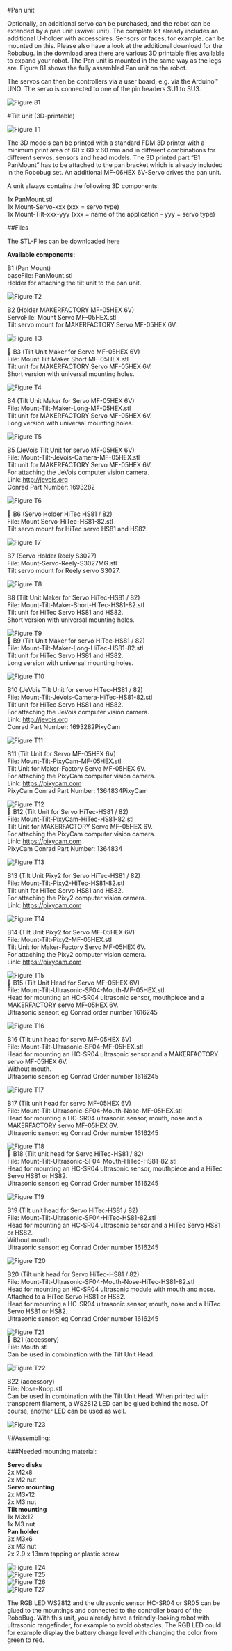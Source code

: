 #Pan unit

Optionally, an additional servo can be purchased, and the robot can be extended by a pan unit (swivel unit). The complete kit already includes an additional U-holder with accessoires. Sensors or faces, for example. can be mounted on this. Please also have a look at the additional download for the Robobug. In the download area there are various 3D printable files available to expand your robot. The Pan unit is mounted in the same way as the legs are. Figure 81 shows the fully assembled Pan unit on the robot.

The servos can then be controllers via a user board, e.g. via the Arduino&trade; UNO. The servo is connected to one of the pin headers SU1 to SU3.

![Figure 81](../../images/robobug-hexapod/Abb_81.png "Figure 81")   

#Tilt unit (3D-printable)

![Figure T1](../../images/robobug-hexapod/Abb_T1.png "Figure T1")<br>

The 3D models can be printed with a standard FDM 3D printer with a minimum print area of ​​60 x 60 x 60 mm and in different combinations for different servos, sensors and head models. The 3D printed part “B1 PanMount” has to be attached to the pan bracket which is already included in the Robobug set. An additional MF-06HEX 6V-Servo drives the pan unit.


A unit always contains the following 3D components:

1x PanMount.stl <br>
1x Mount-Servo-xxx (xxx = servo type) <br>
1x Mount-Tilt-xxx-yyy (xxx = name of the application - yyy = servo type) <br>

##Files

The STL-Files can be downloaded [here](https://produktinfo.conrad.com/datenblaetter/1600000-1699999/001664151-up-01-en-3D_ROBOBUG_DESIGN_FILES.zip)

**Available components:**

B1 (Pan Mount)<br>
baseFile: PanMount.stl<br>
Holder for attaching the tilt unit to the pan unit.<br>

![Figure T2](../../images/robobug-hexapod/Abb_T2.png "Figure T2")<br>

B2 (Holder MAKERFACTORY MF-05HEX 6V)<br>
ServoFile: Mount Servo MF-05HEX.stl<br>
Tilt servo mount for MAKERFACTORY Servo MF-05HEX 6V.<br>

![Figure T3](../../images/robobug-hexapod/Abb_T3.png "Figure T3")<br>


B3 (Tilt Unit Maker for Servo MF-05HEX 6V)<br>
File: Mount Tilt Maker Short MF-05HEX.stl<br>
Tilt unit for MAKERFACTORY Servo MF-05HEX 6V.<br>
Short version with universal mounting holes.<br>

![Figure T4](../../images/robobug-hexapod/Abb_T4.png "Figure T4")<br>


B4 (Tilt Unit Maker for Servo MF-05HEX 6V)<br>
File: Mount-Tilt-Maker-Long-MF-05HEX.stl<br>
Tilt unit for MAKERFACTORY Servo MF-05HEX 6V.<br>
Long version with universal mounting holes.<br>

![Figure T5](../../images/robobug-hexapod/Abb_T5.png "Figure T5")<br>


B5 (JeVois Tilt Unit for servo MF-05HEX 6V)<br>
File: Mount-Tilt-JeVois-Camera-MF-05HEX.stl<br>
Tilt unit for MAKERFACTORY Servo MF-05HEX 6V.<br>
For attaching the JeVois computer vision camera.<br>
Link: http://jevois.org<br>
Conrad Part Number: 1693282<br>

![Figure T6](../../images/robobug-hexapod/Abb_T6.png "Figure T6")<br>


B6 (Servo Holder HiTec HS81 / 82)<br>
File: Mount Servo-HiTec-HS81-82.stl<br>
Tilt servo mount for HiTec servo HS81 and HS82.<br>

![Figure T7](../../images/robobug-hexapod/Abb_T7.png "Figure T7")<br>

B7 (Servo Holder Reely S3027)<br>
File: Mount-Servo-Reely-S3027MG.stl<br>
Tilt servo mount for Reely servo S3027.<br>

![Figure T8](../../images/robobug-hexapod/Abb_T8.png "Figure T8")<br>


B8 (Tilt Unit Maker for Servo HiTec-HS81 / 82)<br>
File: Mount-Tilt-Maker-Short-HiTec-HS81-82.stl<br>
Tilt unit for HiTec Servo HS81 and HS82.<br>
Short version with universal mounting holes.<br>

![Figure T9](../../images/robobug-hexapod/Abb_T9.png "Figure T9")<br>

B9 (Tilt Unit Maker for servo HiTec-HS81 / 82)<br>
File: Mount-Tilt-Maker-Long-HiTec-HS81-82.stl<br>
Tilt unit for HiTec Servo HS81 and HS82.<br>
Long version with universal mounting holes.<br>

![Figure T10](../../images/robobug-hexapod/Abb_T10.png "Figure T10")<br>

B10 (JeVois Tilt Unit for servo HiTec-HS81 / 82)<br>
File: Mount-Tilt-JeVois-Camera-HiTec-HS81-82.stl<br>
Tilt unit for HiTec Servo HS81 and HS82.<br>
For attaching the JeVois computer vision camera.<br>
Link: http://jevois.org<br>
Conrad Part Number: 1693282PixyCam<br>

![Figure T11](../../images/robobug-hexapod/Abb_T11.png "Figure T11")<br>

B11 (Tilt Unit for Servo MF-05HEX 6V)<br>
File: Mount-Tilt-PixyCam-MF-05HEX.stl<br>
Tilt Unit for Maker-Factory Servo MF-05HEX 6V.<br>
For attaching the PixyCam computer vision camera.<br>
Link: https://pixycam.com<br>
PixyCam Conrad Part Number: 1364834PixyCam<br>

![Figure T12](../../images/robobug-hexapod/Abb_T12.png "Figure T12")<br>

B12 (Tilt Unit for Servo HiTec-HS81 / 82)<br>
File: Mount-Tilt-PixyCam-HiTec-HS81-82.stl<br>
Tilt Unit for MAKERFACTORY Servo MF-05HEX 6V.<br>
For attaching the PixyCam computer vision camera.<br>
Link: https://pixycam.com<br>
PixyCam Conrad Part Number: 1364834<br>

![Figure T13](../../images/robobug-hexapod/Abb_T13.png "Figure T13")<br>

B13 (Tilt Unit Pixy2 for Servo HiTec-HS81 / 82)<br>
File: Mount-Tilt-Pixy2-HiTec-HS81-82.stl<br>
Tilt unit for HiTec Servo HS81 and HS82.<br>
For attaching the Pixy2 computer vision camera.<br>
Link: https://pixycam.com<br>

![Figure T14](../../images/robobug-hexapod/Abb_T14.png "Figure T14")<br>


B14 (Tilt Unit Pixy2 for Servo MF-05HEX 6V)<br>
File: Mount-Tilt-Pixy2-MF-05HEX.stl<br>
Tilt Unit for Maker-Factory Servo MF-05HEX 6V.<br>
For attaching the Pixy2 computer vision camera.<br>
Link: https://pixycam.com<br>

![Figure T15](../../images/robobug-hexapod/Abb_T15.png "Figure T15")<br>

B15 (Tilt Unit Head for Servo MF-05HEX 6V)<br>
File: Mount-Tilt-Ultrasonic-SF04-Mouth-MF-05HEX.stl<br>
Head for mounting an HC-SR04 ultrasonic sensor, mouthpiece and a MAKERFACTORY servo MF-05HEX 6V.<br>
Ultrasonic sensor: eg Conrad order number 1616245<br>

![Figure T16](../../images/robobug-hexapod/Abb_T16.png "Figure T16")<br>

B16 (Tilt unit head for servo MF-05HEX 6V)<br>
File: Mount-Tilt-Ultrasonic-SF04-MF-05HEX.stl<br>
Head for mounting an HC-SR04 ultrasonic sensor and a MAKERFACTORY servo MF-05HEX 6V. <br>
Without mouth.<br>
Ultrasonic sensor: eg Conrad Order number 1616245<br>

![Figure T17](../../images/robobug-hexapod/Abb_T17.png "Figure T17")<br>

B17 (Tilt unit head for servo MF-05HEX 6V)<br>
File: Mount-Tilt-Ultrasonic-SF04-Mouth-Nose-MF-05HEX.stl<br>
Head for mounting a HC-SR04 ultrasonic sensor, mouth, nose and a MAKERFACTORY servo MF-05HEX 6V.<br>
Ultrasonic sensor: eg Conrad Order number 1616245<br>

![Figure T18](../../images/robobug-hexapod/Abb_T18.png "Figure T18")<br>

B18 (Tilt unit head for Servo HiTec-HS81 / 82)<br>
File: Mount-Tilt-Ultrasonic-SF04-Mouth-HiTec-HS81-82.stl<br>
Head for mounting an HC-SR04 ultrasonic sensor, mouthpiece and a HiTec Servo HS81 or HS82.<br>
Ultrasonic sensor: eg Conrad Order number 1616245<br>

![Figure T19](../../images/robobug-hexapod/Abb_T19.png "Figure T19")<br>

B19 (Tilt unit head for Servo HiTec-HS81 / 82)<br>
File: Mount-Tilt-Ultrasonic-SF04-HiTec-HS81-82.stl<br>
Head for mounting an HC-SR04 ultrasonic sensor and a HiTec Servo HS81 or HS82.<br>
Without mouth.<br>
Ultrasonic sensor: eg Conrad Order number 1616245<br>

![Figure T20](../../images/robobug-hexapod/Abb_T20.png "Figure T20")<br>

B20 (Tilt unit head for Servo HiTec-HS81 / 82)<br>
File: Mount-Tilt-Ultrasonic-SF04-Mouth-Nose-HiTec-HS81-82.stl<br>
Head for mounting an HC-SR04 ultrasonic module with mouth and nose.<br>
Attached to a HiTec Servo HS81 or HS82.<br>
Head for mounting a HC-SR04 ultrasonic sensor, mouth, nose and a HiTec Servo HS81 or HS82.<br>
Ultrasonic sensor: eg Conrad Order number 1616245<br>

![Figure T21](../../images/robobug-hexapod/Abb_T21.png "Figure T21")<br>

B21 (accessory)<br>
File: Mouth.stl<br>
Can be used in combination with the Tilt Unit Head.<br>

![Figure T22](../../images/robobug-hexapod/Abb_T22.png "Figure T22")<br>

B22 (accessory)<br>
File: Nose-Knop.stl<br>
Can be used in combination with the Tilt Unit Head. When printed with transparent filament, a WS2812 LED can be glued behind the nose. Of course, another LED can be used as well. <br>

![Figure T23](../../images/robobug-hexapod/Abb_T23.png "Figure T23")<br>

##Assembling:

###Needed mounting material:

**Servo disks**<br>
2x M2x8<br>
2x M2 nut<br>
**Servo mounting**<br>
2x M3x12<br>
2x M3 nut<br>
**Tilt mounting**<br>
1x M3x12<br>
1x M3 nut<br>
**Pan holder**<br>
3x M3x6<br>
3x M3 nut<br>
2x 2.9 x 13mm tapping or plastic screw<br>

![Figure T24](../../images/robobug-hexapod/Abb_T24.png "Figure T24")<br>
![Figure T25](../../images/robobug-hexapod/Abb_T25.png "Figure T25")<br>
![Figure T26](../../images/robobug-hexapod/Abb_T26.png "Figure T26")<br>
![Figure T27](../../images/robobug-hexapod/Abb_T27.png "Figure T27")<br>

The RGB LED WS2812 and the ultrasonic sensor HC-SR04 or SR05 can be glued to the mountings and connected to the controller board of the RoboBug. With this unit, you already have a friendly-looking robot with ultrasonic rangefinder, for example to avoid obstacles.
The RGB LED could for example display the battery charge level with changing the color from green to red.
